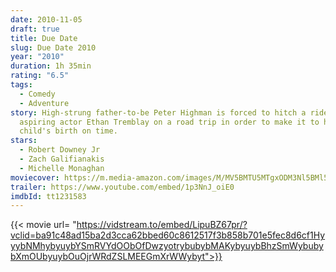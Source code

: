 ```yaml
---
date: 2010-11-05
draft: true
title: Due Date
slug: Due Date 2010
year: "2010"
duration: 1h 35min
rating: "6.5"
tags:
  - Comedy
  - Adventure
story: High-strung father-to-be Peter Highman is forced to hitch a ride with
  aspiring actor Ethan Tremblay on a road trip in order to make it to his
  child's birth on time.
stars:
  - Robert Downey Jr
  - Zach Galifianakis
  - Michelle Monaghan
moviecover: https://m.media-amazon.com/images/M/MV5BMTU5MTgxODM3Nl5BMl5BanBnXkFtZTcwMjMxNDEwNA@@._V1_UX182_CR0,0,182,268_AL_.jpg
trailer: https://www.youtube.com/embed/1p3NnJ_oiE0
imdbId: tt1231583
---
```


{{< movie url= "https://vidstream.to/embed/LipuBZ67pr/?vclid=ba91c48ad15ba2d3cca62bbed60c8612517f3b858b701e5fec8d6cf1HyyybNMhybyuybYSmRVYdOObOfDwzyotrybubybMAKybyuybBhzSmWybubybXmOUbyuybOuOjrWRdZSLMEEGmXrWWybyt">}}
